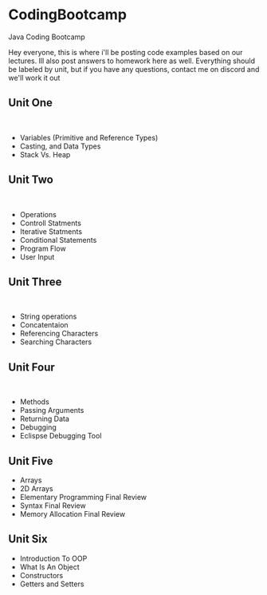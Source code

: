 # CodingBootcamp
Java Coding Bootcamp 

Hey everyone, this is where i'll be posting code examples based on our lectures. Ill also post answers to homework here as well.
Everything should be labeled by unit, but if you have any questions, contact me on discord and we'll work it out

<h2>Unit One </h2> <br>
<ul>
  <li>Variables (Primitive and Reference Types) </li>
  <li> Casting, and Data Types </li>
  <li> Stack Vs. Heap </li>
</ul>

<h2>Unit Two </h2> <br>
<ul>
  <li>Operations</li>
  <li>Controll Statments </li>
  <li>Iterative Statments </li>
  <li>Conditional Statements </li>
  <li>Program Flow</li>
  <li>User Input</li>
</ul>

<h2>Unit Three </h2> <br>
<ul>
  <li>String operations</li>
  <li>Concatentaion</li>
  <li>Referencing Characters</li>
  <li>Searching Characters</li>
</ul>

<h2>Unit Four </h2> <br>
<ul>
  <li>Methods</li>
  <li>Passing Arguments</li>
  <li>Returning Data</li>
  <li> Debugging </li> 
  <li> Eclispse Debugging Tool </li>
</ul>

<h2> Unit Five </h2>
  <ul>
    <li> Arrays </li>
    <li> 2D Arrays </li>
    <li> Elementary Programming Final Review </li> 
    <li> Syntax Final Review </li>
    <li> Memory Allocation Final Review </li>
  </ul>

<h2> Unit Six </h2>
<ul>
  <li> Introduction To OOP </li>
  <li> What Is An Object </li>
  <li> Constructors </li>
  <li> Getters and Setters </li>
 </ul>


